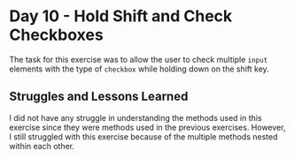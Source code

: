 # Day 10 - Hold Shift and Check Checkboxes
The task for this exercise was to allow the user to check multiple `input` elements with the type of `checkbox` while holding down on the shift key.

## Struggles and Lessons Learned
I did not have any struggle in understanding the methods used in this exercise since they were methods used in the previous exercises. However, I still struggled with this exercise because of the multiple methods nested within each other.
